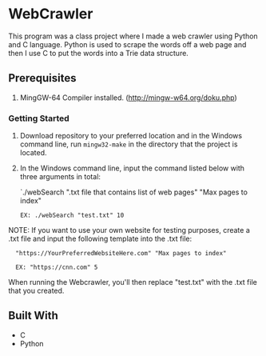 # WebCrawler

This program was a class project where I made a web crawler using Python and C language. Python is used to scrape the words off a web page and then I use C to put the words into a Trie data structure. 

## Prerequisites

1. MingGW-64 Compiler installed. (http://mingw-w64.org/doku.php)

### Getting Started

1. Download repository to your preferred location and in the Windows command line, run ```mingw32-make``` in the directory that the project is located.

2. In the Windows command line, input the command listed below with three arguments in total: 

    `./webSearch ".txt file that contains list of web pages" "Max pages to index"
    
    `EX: ./webSearch "test.txt" 10`
    
    
    
NOTE: If you want to use your own website for testing purposes, create a .txt file and input the following template into the .txt file:

      "https://YourPreferredWebsiteHere.com" "Max pages to index"

      EX: "https://cnn.com" 5

When running the Webcrawler, you'll then replace "test.txt" with the .txt file that you created.

## Built With

* C 
* Python
